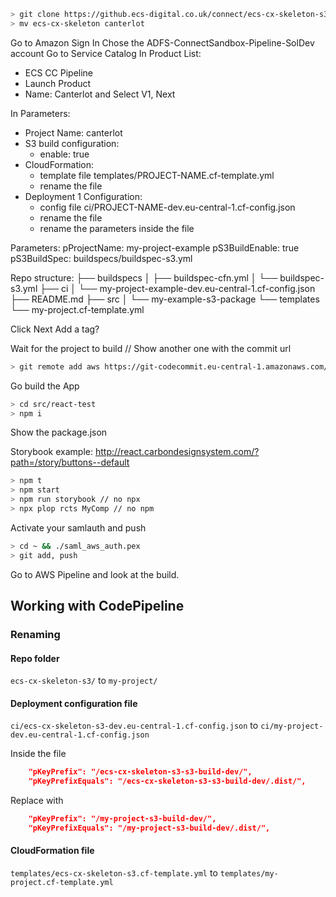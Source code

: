 ```bash
> git clone https://github.ecs-digital.co.uk/connect/ecs-cx-skeleton-s3.git
> mv ecs-cx-skeleton canterlot
```

Go to Amazon Sign In
Chose the ADFS-ConnectSandbox-Pipeline-SolDev account
Go to Service Catalog
In Product List:

  * ECS CC Pipeline
  * Launch Product
  * Name: Canterlot and Select V1, Next
  
In Parameters:

  * Project Name: canterlot
  * S3 build configuration:
    * enable: true
  * CloudFormation:
    * template file templates/PROJECT-NAME.cf-template.yml
    * rename the file
  * Deployment 1 Configuration:
    * config file ci/PROJECT-NAME-dev.eu-central-1.cf-config.json
    * rename the file
    * rename the parameters inside the file

Parameters:
pProjectName: my-project-example
pS3BuildEnable: true
pS3BuildSpec: buildspecs/buildspec-s3.yml
 
Repo structure:
├── buildspecs
│   ├── buildspec-cfn.yml
│   └── buildspec-s3.yml
├── ci
│   └── my-project-example-dev.eu-central-1.cf-config.json
├── README.md
├── src
│   └── my-example-s3-package
└── templates
    └── my-project.cf-template.yml


Click Next
Add a tag?

Wait for the project to build // Show another one with the commit url

```bash
> git remote add aws https://git-codecommit.eu-central-1.amazonaws.com/v1/repos/canterlot-repo
```

Go build the App
```bash
> cd src/react-test
> npm i
```

Show the package.json

Storybook example: http://react.carbondesignsystem.com/?path=/story/buttons--default

```bash
> npm t
> npm start
> npm run storybook // no npx
> npx plop rcts MyComp // no npm
```

Activate your samlauth and push
```bash
> cd ~ && ./saml_aws_auth.pex 
> git add, push
```

Go to AWS Pipeline and look at the build.


## Working with CodePipeline

### Renaming

#### Repo folder
`ecs-cx-skeleton-s3/` to `my-project/`

#### Deployment configuration file
`ci/ecs-cx-skeleton-s3-dev.eu-central-1.cf-config.json` to `ci/my-project-dev.eu-central-1.cf-config.json`

Inside the file
```json
    "pKeyPrefix": "/ecs-cx-skeleton-s3-s3-build-dev/",
    "pKeyPrefixEquals": "/ecs-cx-skeleton-s3-s3-build-dev/.dist/",
```
Replace with
```json
    "pKeyPrefix": "/my-project-s3-build-dev/",
    "pKeyPrefixEquals": "/my-project-s3-build-dev/.dist/",
```

#### CloudFormation file
`templates/ecs-cx-skeleton-s3.cf-template.yml` to `templates/my-project.cf-template.yml`

